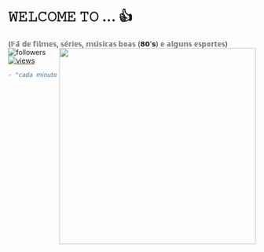 # 𝚆𝙴𝙻𝙲𝙾𝙼𝙴 𝚃𝙾 ...  👍  
  (𝔽𝕒̃ 𝕕𝕖 𝕗𝕚𝕝𝕞𝕖𝕤, 𝕤𝕖́𝕣𝕚𝕖𝕤, 𝕞𝕦́𝕤𝕚𝕔𝕒𝕤 𝕓𝕠𝕒𝕤 (𝟴𝟬'𝘀) 𝕖 𝕒𝕝𝕘𝕦𝕟𝕤 𝕖𝕤𝕡𝕠𝕣𝕥𝕖𝕤)                                                                                 
 <img align="right" alt="" src="https://media1.giphy.com/media/v1.Y2lkPTc5MGI3NjExa21qcjNhMWI2Y2FwajEzYnR3bG1hdzk5bHk3N3E2YXYwdGd5djQ5NCZlcD12MV9pbnRlcm5hbF9naWZfYnlfaWQmY3Q9Zw/9V8RorZtNTN8jf27k0/giphy.gif"  width="400px"/>
 <img alt="followers" title="Follow me on Github" src="https://custom-icon-badges.herokuapp.com/github/followers/Persa89?color=236ad3&labelColor=1155ba&style=for-the-badge&logo=person-add&label=Follow&logoColor=white"/></a>
  <a href="https://github.com/Persa89/Simple-View-Counter">
    <img alt="views" title="GitHub profile views" src="https://komarev.com/ghpvc/?username=Persa89&style=for-the-badge&color=lightgrey"/>
  </a>
</p> 
 
            

```diff
- "𝘤𝘢𝘥𝘢 𝘮𝘪𝘯𝘶𝘵𝘰 𝘲𝘶𝘦 𝘱𝘢𝘴𝘴𝘢 é 𝘶𝘮𝘢 𝘤𝘩𝘢𝘯𝘤𝘦 𝘱𝘢𝘳𝘢 𝘮𝘶𝘥𝘢𝘳 𝘵𝘶𝘥𝘰 𝘱𝘢𝘳𝘢 𝘴𝘦𝘮𝘱𝘳𝘦"
